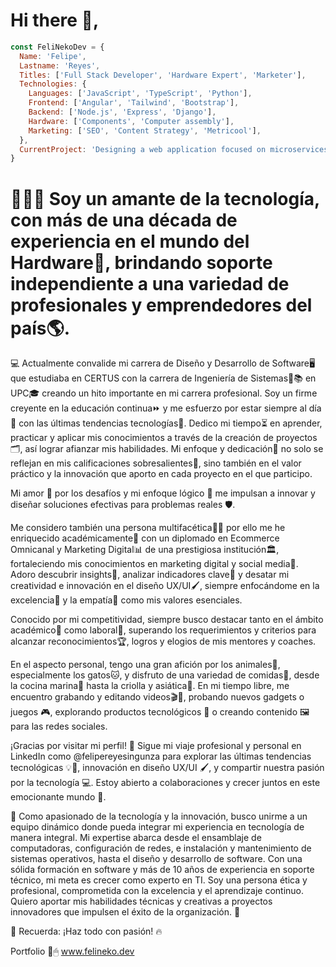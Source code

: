 # Hi there 👋, 
```javascript
const FeliNekoDev = {
  Name: 'Felipe',
  Lastname: 'Reyes',
  Titles: ['Full Stack Developer', 'Hardware Expert', 'Marketer'],
  Technologies: {
    Languages: ['JavaScript', 'TypeScript', 'Python'],
    Frontend: ['Angular', 'Tailwind', 'Bootstrap'],
    Backend: ['Node.js', 'Express', 'Django'],
    Hardware: ['Components', 'Computer assembly'],
    Marketing: ['SEO', 'Content Strategy', 'Metricool'],
  },
  CurrentProject: 'Designing a web application focused on microservices'
}
```

# 🚀👨‍💻 Soy un amante de la tecnología, con más de una década  de experiencia en el mundo del Hardware🔧, brindando soporte independiente a una variedad de profesionales y emprendedores del país🌎.

💻 Actualmente convalide mi carrera de Diseño y Desarrollo de Software🖥️ que estudiaba en CERTUS con la carrera de Ingeniería de Sistemas📲📚 en UPC🎓 creando un hito importante en mi carrera profesional. Soy un firme creyente en la educación continua⏩ y me esfuerzo por estar siempre al día📖 con las últimas tendencias tecnologías📡. Dedico mi tiempo⏳ en aprender, practicar y aplicar mis conocimientos a través de la creación de proyectos🗂, así lograr afianzar mis habilidades. Mi enfoque y dedicación🎯 no solo se reflejan en mis calificaciones sobresalientes💯, sino también en el valor práctico y la innovación que aporto en cada proyecto en el que participo.

Mi amor 💖 por los desafíos y mi enfoque lógico 🧮 me impulsan a innovar y diseñar soluciones efectivas para problemas reales 🛡.

Me considero también una persona multifacética🐱‍🏍 por ello me he enriquecido académicamente🏅 con un diplomado en Ecommerce Omnicanal y Marketing Digital📊 de una prestigiosa institución🏛️, fortaleciendo mis conocimientos en marketing digital y social media📲. Adoro descubrir insights🧩, analizar indicadores clave🔑 y desatar mi creatividad e innovación en el diseño UX/UI🖌️, siempre enfocándome en la excelencia💎 y la empatía💬 como mis valores esenciales.

Conocido por mi competitividad, siempre busco destacar tanto en el ámbito académico📜 como laboral👔, superando los requerimientos y criterios para alcanzar reconocimientos🏆, logros y elogios de mis mentores y coaches.

En el aspecto personal, tengo una gran afición por los animales🐾, especialmente los gatos🐱, y disfruto de una variedad de comidas🍴, desde la cocina marina🍤 hasta la criolla y asiática🍣. En mi tiempo libre, me encuentro grabando y editando videos🎬💃, probando nuevos gadgets o juegos 🎮, explorando productos tecnológicos 📱 o creando contenido 🖼 para las redes sociales.

¡Gracias por visitar mi perfil! 🌟 Sigue mi viaje profesional y personal en LinkedIn como @felipereyesingunza para explorar las últimas tendencias tecnológicas 💡📡, innovación en diseño UX/UI 🖌️, y compartir nuestra pasión por la tecnología 💻. Estoy abierto a colaboraciones y crecer juntos en este emocionante mundo 🚀.

🌟 Como apasionado de la tecnología y la innovación, busco unirme a un equipo dinámico donde pueda integrar mi experiencia en tecnología de manera integral. Mi expertise abarca desde el ensamblaje de computadoras, configuración de redes, e instalación y mantenimiento de sistemas operativos, hasta el diseño y desarrollo de software. Con una sólida formación en software y más de 10 años de experiencia en soporte técnico, mi meta es crecer como experto en TI. Soy una persona ética y profesional, comprometida con la excelencia y el aprendizaje continuo. Quiero aportar mis habilidades técnicas y creativas a proyectos innovadores que impulsen el éxito de la organización. 🚀

🌟 Recuerda: ¡Haz todo con pasión! 🔥

Portfolio 📂🖱 www.felineko.dev
